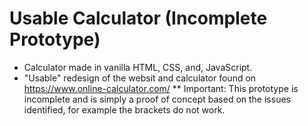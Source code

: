 # Usable Calculator (Incomplete Prototype)
* Calculator made in vanilla HTML, CSS, and, JavaScript. 
* "Usable" redesign of the websit and calculator found on https://www.online-calculator.com/
** Important: This prototype is incomplete and is simply a proof of concept based on the issues identified, for example the brackets do not work.
